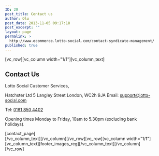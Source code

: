 ```yaml
---
ID: 20
post_title: Contact us
author: Olu
post_date: 2013-11-05 09:17:18
post_excerpt: ""
layout: page
permalink: >
  http://www.ecommerce.lotto-social.com/contact-syndicate-management/
published: true
---
```

[vc_row][vc_column width="1/1"][vc_column_text]
<div class="row">
<div class="col-sm-8">
<div class="whitePaper">
<div class="row">
<div class="col-sm-6 col-xs-12">
<div class="tl">
<h2 class="bold blue">Contact Us</h2>
Lotto Social Customer Services,

Hatchster Ltd
5 Langley Street
London,
WC2h 9JA
Email: <a href="https://mail.google.com/mail/?view=cm&amp;fs=1&amp;tf=1&amp;to=support@lotto-social.com" target="_blank">support@lotto-social.com</a>

Tel: <a href="tel:01618504402">0161 850 4402</a>

<span class="f12">Opening times Monday to Friday, 10am to 5.30pm (excluding bank holidays).</span>

</div>
</div>
<div class="col-sm-6 col-xs-12">
<div class="tl">[contact_page]</div>
</div>
</div>
</div>
</div>
<div class="col-sm-4 tc"><a href="/monthly-prize-draw"><img class="imgfullWidth" src="http://lottosocial.s3.amazonaws.com/cms2/wp-content/uploads/2013/12/Lucky_dip_side_banner.jpg" alt="" /></a></div>
</div>
[/vc_column_text][/vc_column][/vc_row][vc_row][vc_column width="1/1"][vc_column_text][footer_images_reg][/vc_column_text][/vc_column][/vc_row]